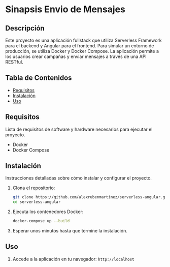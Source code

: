 ﻿# Sinapsis Envio de Mensajes

## Descripción

Este proyecto es una aplicación fullstack que utiliza Serverless Framework para el backend y Angular para el frontend. Para simular un entorno de producción, se utiliza Docker y Docker Compose. La aplicación permite a los usuarios crear campañas y enviar mensajes a través de una API RESTful.

## Tabla de Contenidos

* [Requisitos](#requisitos)
* [Instalación](#instalación)
* [Uso](#uso)

## Requisitos

Lista de requisitos de software y hardware necesarios para ejecutar el proyecto.

* Docker
* Docker Compose

## Instalación

Instrucciones detalladas sobre cómo instalar y configurar el proyecto.

1.  Clona el repositorio:

    ```bash
    git clone https://github.com/alexrubenmartinez/serverless-angular.git
    cd serverless-angular
    ```

2.  Ejecuta los contenedores Docker:

    ```bash
    docker-compose up --build
    ```
3.  Esperar unos minutos hasta que termine la instalación.


## Uso


1.  Accede a la aplicación en tu navegador: `http://localhost`

